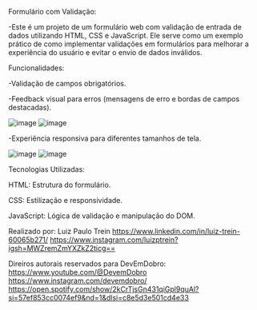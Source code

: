 Formulário com Validação:

-Este é um projeto de um formulário web com validação de entrada de dados utilizando HTML, CSS e JavaScript. Ele serve como um exemplo prático de como implementar validações em formulários para melhorar a experiência do usuário e evitar o envio de dados inválidos.

Funcionalidades:

-Validação de campos obrigatórios.

-Feedback visual para erros (mensagens de erro e bordas de campos destacadas).

![image](https://github.com/user-attachments/assets/2fd4082e-e43b-4628-b599-4034ead43d71)
![image](https://github.com/user-attachments/assets/55229fe9-c843-4012-90fa-c63e0234e41d)


-Experiência responsiva para diferentes tamanhos de tela.

![image](https://github.com/user-attachments/assets/cbffab27-1c52-4848-ac16-50cb06e33f52)
![image](https://github.com/user-attachments/assets/c32de513-7e6a-4e4a-aa1f-7bdf5e0f09ac)


Tecnologias Utilizadas:

HTML: Estrutura do formulário.

CSS: Estilização e responsividade.

JavaScript: Lógica de validação e manipulação do DOM.



Realizado por: Luiz Paulo Trein
https://www.linkedin.com/in/luiz-trein-60065b271/
https://www.instagram.com/luizptrein?igsh=MWZremZmYXZkZ2ticg==

Direiros autorais reservados para DevEmDobro:
https://www.youtube.com/@DevemDobro
https://www.instagram.com/devemdobro/
https://open.spotify.com/show/2kCrTjsGn431qiGpl9quAl?si=57ef853cc0074ef9&nd=1&dlsi=c8e5d3e501cd4e33
